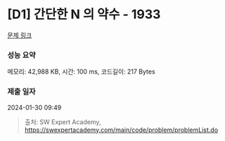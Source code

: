 # [D1] 간단한 N 의 약수 - 1933 

[문제 링크](https://swexpertacademy.com/main/code/problem/problemDetail.do?contestProbId=AV5PhcWaAKIDFAUq) 

### 성능 요약

메모리: 42,988 KB, 시간: 100 ms, 코드길이: 217 Bytes

### 제출 일자

2024-01-30 09:49



> 출처: SW Expert Academy, https://swexpertacademy.com/main/code/problem/problemList.do